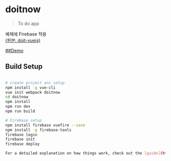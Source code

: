 # doitnow

> To do app

예제에 Firebase 적용 <br>
[(원본: doit-vuejs)](https://github.com/joshua1988/doit-vuejs) <br>

[##Demo](https://doitnow-53d8d.firebaseapp.com)

## Build Setup

``` bash

# create project ans setup
npm install -g vue-cli
vue init webpack doitnow
cd doitnow
npm install
npm run dev
npm run build

# Firebase setup
npm install firebase vuefire --save
npm install -g firebase-tools
firebase login
firebase init
firebase deploy

For a detailed explanation on how things work, check out the [guide](http://vuejs-templates.github.io/webpack/) and [docs for vue-loader](http://vuejs.github.io/vue-loader).
